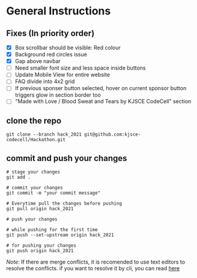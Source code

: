 # General Instructions

## Fixes (In priority order)
- [x] Box scrollbar should be visible: Red colour
- [x] Background red circles issue
- [x] Gap above navbar
- [ ] Need smaller font size and less space inside buttons
- [ ] Update Mobile View for entire website
- [ ] FAQ divide into 4x2 grid
- [ ] If previous sponser button selected, hover on current sponsor button triggers glow in section border too
- [ ] "Made with Love / Blood Sweat and Tears by KJSCE CodeCell" section

## clone the repo


    git clone --branch hack_2021 git@github.com:kjsce-codecell/Hackathon.git


## commit and push your changes

    # stage your changes
    git add .

    # commit your changes
    git commit -m "your commit message"

    # Everytime pull the changes before pushing
    git pull origin hack_2021

    # push your changes

    # while pushing for the first time
    git push --set-upstream origin hack_2021

    # for pushing your changes
    git push origin hack_2021


*Note*: If there are merge conflicts, it is recomended to use text editors to resolve the conflicts. if you want to resolve it by cli, you can read [here](https://docs.github.com/en/github/collaborating-with-pull-requests/addressing-merge-conflicts/resolving-a-merge-conflict-using-the-command-line)
